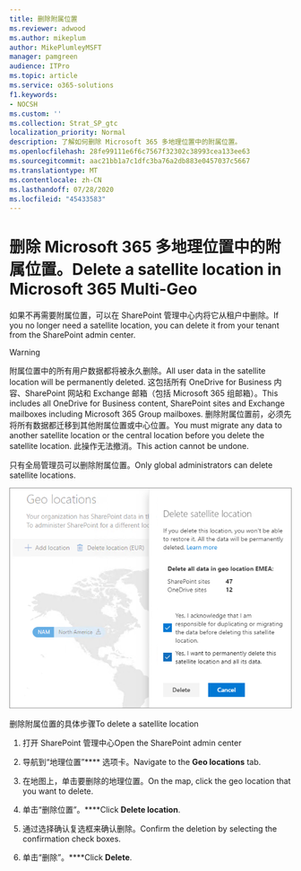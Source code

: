 ```yaml
---
title: 删除附属位置
ms.reviewer: adwood
ms.author: mikeplum
author: MikePlumleyMSFT
manager: pamgreen
audience: ITPro
ms.topic: article
ms.service: o365-solutions
f1.keywords:
- NOCSH
ms.custom: ''
ms.collection: Strat_SP_gtc
localization_priority: Normal
description: 了解如何删除 Microsoft 365 多地理位置中的附属位置。
ms.openlocfilehash: 28fe99111e6f6c7567f32302c38993cea133ee63
ms.sourcegitcommit: aac21bb1a7c1dfc3ba76a2db883e0457037c5667
ms.translationtype: MT
ms.contentlocale: zh-CN
ms.lasthandoff: 07/28/2020
ms.locfileid: "45433583"
---
```

# <a name="delete-a-satellite-location-in-microsoft-365-multi-geo"></a><span data-ttu-id="58ebe-103">删除 Microsoft 365 多地理位置中的附属位置。</span><span class="sxs-lookup"><span data-stu-id="58ebe-103">Delete a satellite location in Microsoft 365 Multi-Geo</span></span>

<span data-ttu-id="58ebe-104">如果不再需要附属位置，可以在 SharePoint 管理中心内将它从租户中删除。</span><span class="sxs-lookup"><span data-stu-id="58ebe-104">If you no longer need a satellite location, you can delete it from your tenant from the SharePoint admin center.</span></span>

> [!WARNING]
> <span data-ttu-id="58ebe-105">附属位置中的所有用户数据都将被永久删除。</span><span class="sxs-lookup"><span data-stu-id="58ebe-105">All user data in the satellite location will be permanently deleted.</span></span> <span data-ttu-id="58ebe-106">这包括所有 OneDrive for Business 内容、SharePoint 网站和 Exchange 邮箱（包括 Microsoft 365 组邮箱）。</span><span class="sxs-lookup"><span data-stu-id="58ebe-106">This includes all OneDrive for Business content, SharePoint sites and Exchange mailboxes including Microsoft 365 Group mailboxes.</span></span> <span data-ttu-id="58ebe-107">删除附属位置前，必须先将所有数据都迁移到其他附属位置或中心位置。</span><span class="sxs-lookup"><span data-stu-id="58ebe-107">You must migrate any data to another satellite location or the central location before you delete the satellite location.</span></span> <span data-ttu-id="58ebe-108">此操作无法撤消。</span><span class="sxs-lookup"><span data-stu-id="58ebe-108">This action cannot be undone.</span></span>

<span data-ttu-id="58ebe-109">只有全局管理员可以删除附属位置。</span><span class="sxs-lookup"><span data-stu-id="58ebe-109">Only global administrators can delete satellite locations.</span></span>

![显示地理位置删除 UI 的多地理位置管理中心屏幕截图](media/multi-geo-delete-satellite-location.png)

<span data-ttu-id="58ebe-111">删除附属位置的具体步骤</span><span class="sxs-lookup"><span data-stu-id="58ebe-111">To delete a satellite location</span></span>

1. <span data-ttu-id="58ebe-112">打开 SharePoint 管理中心</span><span class="sxs-lookup"><span data-stu-id="58ebe-112">Open the SharePoint admin center</span></span>

2. <span data-ttu-id="58ebe-113">导航到“地理位置”\*\*\*\* 选项卡。</span><span class="sxs-lookup"><span data-stu-id="58ebe-113">Navigate to the **Geo locations** tab.</span></span>

3. <span data-ttu-id="58ebe-114">在地图上，单击要删除的地理位置。</span><span class="sxs-lookup"><span data-stu-id="58ebe-114">On the map, click the geo location that you want to delete.</span></span>

4. <span data-ttu-id="58ebe-115">单击“删除位置”。\*\*\*\*</span><span class="sxs-lookup"><span data-stu-id="58ebe-115">Click **Delete location**.</span></span>

5. <span data-ttu-id="58ebe-116">通过选择确认复选框来确认删除。</span><span class="sxs-lookup"><span data-stu-id="58ebe-116">Confirm the deletion by selecting the confirmation check boxes.</span></span>

6. <span data-ttu-id="58ebe-117">单击“删除”。\*\*\*\*</span><span class="sxs-lookup"><span data-stu-id="58ebe-117">Click **Delete**.</span></span>
